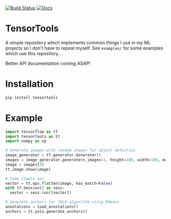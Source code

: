 [![Build Status](https://travis-ci.org/jsmith21/tensortools.png?branch=master)](https://travis-ci.org/jacsmith21/tensortools)
[![Docs](https://readthedocs.org/projects/tensortools/badge/?version=latest)](https://tensortools.readthedocs.io/)

# TensorTools
A simple repository which implements common things I use in my ML projects so I don't have to repeat myself. See `examples/` for some examples which use this repository. 

Better API documentation coming ASAP!

# Installation
```bash
pip install tensortools
```

# Example
```python
import tensorflow as tf
import tensortools as tt
import numpy as np

# Generate images with random shapes for object detection
image_generator = tf.generator.Generator()
images = image_generator.generate(n_images=1, height=100, width=100, max_shapes=2)
image = images[0]
tt.image.show(image)

# Some simple ops
vector = tt.ops.flatten(image, has_batch=False)
with tf.Session() as sess:
  vector = sess.run([vector])

# Generate anchors for YOLO algorithm using KMeans
annotations = load_annotations()
anchors = tt.yolo.generate_anchors()
```

